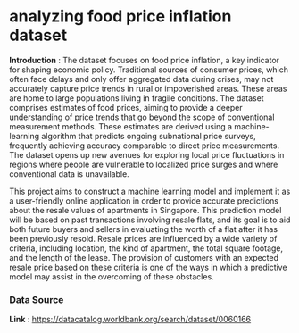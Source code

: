 # analyzing food price inflation dataset

**Introduction** : The dataset focuses on food price inflation, a key indicator for shaping economic policy. Traditional sources of consumer prices, which often face delays and only offer aggregated data during crises, may not accurately capture price trends in rural or impoverished areas. These areas are home to large populations living in fragile conditions.
The dataset comprises estimates of food prices, aiming to provide a deeper understanding of price trends that go beyond the scope of conventional measurement methods. These estimates are derived using a machine-learning algorithm that predicts ongoing subnational price surveys, frequently achieving accuracy comparable to direct price measurements. The dataset opens up new avenues for exploring local price fluctuations in regions where people are vulnerable to localized price surges and where conventional data is unavailable.  


This project aims to construct a machine learning model and implement it as a user-friendly online application in order to provide accurate predictions about the resale values of apartments in Singapore. This prediction model will be based on past transactions involving resale flats, and its goal is to aid both future buyers and sellers in evaluating the worth of a flat after it has been previously resold. Resale prices are influenced by a wide variety of criteria, including location, the kind of apartment, the total square footage, and the length of the lease. The provision of customers with an expected resale price based on these criteria is one of the ways in which a predictive model may assist in the overcoming of these obstacles.


### Data Source
**Link** : https://datacatalog.worldbank.org/search/dataset/0060166
